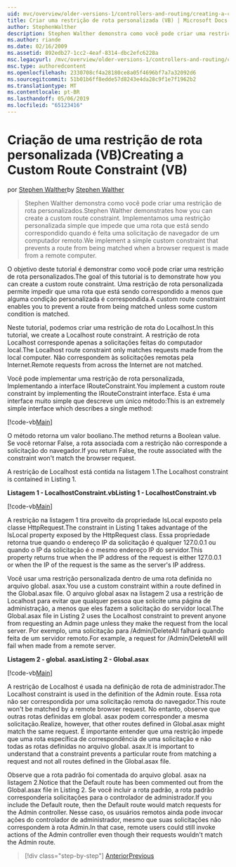 ```yaml
---
uid: mvc/overview/older-versions-1/controllers-and-routing/creating-a-custom-route-constraint-vb
title: Criar uma restrição de rota personalizada (VB) | Microsoft Docs
author: StephenWalther
description: Stephen Walther demonstra como você pode criar uma restrição de rota personalizados. Implementamos um simples restrição personalizada que impede que uma rota que está sendo correspondido w...
ms.author: riande
ms.date: 02/16/2009
ms.assetid: 892edb27-1cc2-4eaf-8314-dbc2efc6228a
msc.legacyurl: /mvc/overview/older-versions-1/controllers-and-routing/creating-a-custom-route-constraint-vb
msc.type: authoredcontent
ms.openlocfilehash: 2330708cf4a28180ce8a05f4696bf7a7a32092d6
ms.sourcegitcommit: 51b01b6ff8edde57d8243e4da28c9f1e7f1962b2
ms.translationtype: MT
ms.contentlocale: pt-BR
ms.lasthandoff: 05/06/2019
ms.locfileid: "65123416"
---
```

# <a name="creating-a-custom-route-constraint-vb"></a><span data-ttu-id="52209-104">Criação de uma restrição de rota personalizada (VB)</span><span class="sxs-lookup"><span data-stu-id="52209-104">Creating a Custom Route Constraint (VB)</span></span>

<span data-ttu-id="52209-105">por [Stephen Walther](https://github.com/StephenWalther)</span><span class="sxs-lookup"><span data-stu-id="52209-105">by [Stephen Walther](https://github.com/StephenWalther)</span></span>

> <span data-ttu-id="52209-106">Stephen Walther demonstra como você pode criar uma restrição de rota personalizados.</span><span class="sxs-lookup"><span data-stu-id="52209-106">Stephen Walther demonstrates how you can create a custom route constraint.</span></span> <span data-ttu-id="52209-107">Implementamos uma restrição personalizada simple que impede que uma rota que está sendo correspondido quando é feita uma solicitação de navegador de um computador remoto.</span><span class="sxs-lookup"><span data-stu-id="52209-107">We implement a simple custom constraint that prevents a route from being matched when a browser request is made from a remote computer.</span></span>

<span data-ttu-id="52209-108">O objetivo deste tutorial é demonstrar como você pode criar uma restrição de rota personalizados.</span><span class="sxs-lookup"><span data-stu-id="52209-108">The goal of this tutorial is to demonstrate how you can create a custom route constraint.</span></span> <span data-ttu-id="52209-109">Uma restrição de rota personalizada permite impedir que uma rota que está sendo correspondido a menos que alguma condição personalizada é correspondida.</span><span class="sxs-lookup"><span data-stu-id="52209-109">A custom route constraint enables you to prevent a route from being matched unless some custom condition is matched.</span></span>

<span data-ttu-id="52209-110">Neste tutorial, podemos criar uma restrição de rota do Localhost.</span><span class="sxs-lookup"><span data-stu-id="52209-110">In this tutorial, we create a Localhost route constraint.</span></span> <span data-ttu-id="52209-111">A restrição de rota Localhost corresponde apenas a solicitações feitas do computador local.</span><span class="sxs-lookup"><span data-stu-id="52209-111">The Localhost route constraint only matches requests made from the local computer.</span></span> <span data-ttu-id="52209-112">Não correspondem às solicitações remotas pela Internet.</span><span class="sxs-lookup"><span data-stu-id="52209-112">Remote requests from across the Internet are not matched.</span></span>

<span data-ttu-id="52209-113">Você pode implementar uma restrição de rota personalizada, Implementando a interface IRouteConstraint.</span><span class="sxs-lookup"><span data-stu-id="52209-113">You implement a custom route constraint by implementing the IRouteConstraint interface.</span></span> <span data-ttu-id="52209-114">Esta é uma interface muito simple que descreve um único método:</span><span class="sxs-lookup"><span data-stu-id="52209-114">This is an extremely simple interface which describes a single method:</span></span>

[!code-vb[Main](creating-a-custom-route-constraint-vb/samples/sample1.vb)]

<span data-ttu-id="52209-115">O método retorna um valor booliano.</span><span class="sxs-lookup"><span data-stu-id="52209-115">The method returns a Boolean value.</span></span> <span data-ttu-id="52209-116">Se você retornar False, a rota associada com a restrição não corresponde a solicitação do navegador.</span><span class="sxs-lookup"><span data-stu-id="52209-116">If you return False, the route associated with the constraint won't match the browser request.</span></span>

<span data-ttu-id="52209-117">A restrição de Localhost está contida na listagem 1.</span><span class="sxs-lookup"><span data-stu-id="52209-117">The Localhost constraint is contained in Listing 1.</span></span>

<span data-ttu-id="52209-118">**Listagem 1 - LocalhostConstraint.vb**</span><span class="sxs-lookup"><span data-stu-id="52209-118">**Listing 1 - LocalhostConstraint.vb**</span></span>

[!code-vb[Main](creating-a-custom-route-constraint-vb/samples/sample2.vb)]

<span data-ttu-id="52209-119">A restrição na listagem 1 tira proveito da propriedade IsLocal exposto pela classe HttpRequest.</span><span class="sxs-lookup"><span data-stu-id="52209-119">The constraint in Listing 1 takes advantage of the IsLocal property exposed by the HttpRequest class.</span></span> <span data-ttu-id="52209-120">Essa propriedade retorna true quando o endereço IP da solicitação é qualquer 127.0.0.1 ou quando o IP da solicitação é o mesmo endereço IP do servidor.</span><span class="sxs-lookup"><span data-stu-id="52209-120">This property returns true when the IP address of the request is either 127.0.0.1 or when the IP of the request is the same as the server's IP address.</span></span>

<span data-ttu-id="52209-121">Você usar uma restrição personalizada dentro de uma rota definida no arquivo global. asax.</span><span class="sxs-lookup"><span data-stu-id="52209-121">You use a custom constraint within a route defined in the Global.asax file.</span></span> <span data-ttu-id="52209-122">O arquivo global asax na listagem 2 usa a restrição de Localhost para evitar que qualquer pessoa que solicite uma página de administração, a menos que eles fazem a solicitação do servidor local.</span><span class="sxs-lookup"><span data-stu-id="52209-122">The Global.asax file in Listing 2 uses the Localhost constraint to prevent anyone from requesting an Admin page unless they make the request from the local server.</span></span> <span data-ttu-id="52209-123">Por exemplo, uma solicitação para /Admin/DeleteAll falhará quando feita de um servidor remoto.</span><span class="sxs-lookup"><span data-stu-id="52209-123">For example, a request for /Admin/DeleteAll will fail when made from a remote server.</span></span>

<span data-ttu-id="52209-124">**Listagem 2 - global. asax**</span><span class="sxs-lookup"><span data-stu-id="52209-124">**Listing 2 - Global.asax**</span></span>

[!code-vb[Main](creating-a-custom-route-constraint-vb/samples/sample3.vb)]

<span data-ttu-id="52209-125">A restrição de Localhost é usada na definição de rota de administrador.</span><span class="sxs-lookup"><span data-stu-id="52209-125">The Localhost constraint is used in the definition of the Admin route.</span></span> <span data-ttu-id="52209-126">Essa rota não ser correspondida por uma solicitação remota do navegador.</span><span class="sxs-lookup"><span data-stu-id="52209-126">This route won't be matched by a remote browser request.</span></span> <span data-ttu-id="52209-127">No entanto, observe que outras rotas definidas em global. asax podem corresponder a mesma solicitação.</span><span class="sxs-lookup"><span data-stu-id="52209-127">Realize, however, that other routes defined in Global.asax might match the same request.</span></span> <span data-ttu-id="52209-128">É importante entender que uma restrição impede que uma rota específica de correspondência de uma solicitação e não todas as rotas definidas no arquivo global. asax.</span><span class="sxs-lookup"><span data-stu-id="52209-128">It is important to understand that a constraint prevents a particular route from matching a request and not all routes defined in the Global.asax file.</span></span>

<span data-ttu-id="52209-129">Observe que a rota padrão foi comentada do arquivo global. asax na listagem 2.</span><span class="sxs-lookup"><span data-stu-id="52209-129">Notice that the Default route has been commented out from the Global.asax file in Listing 2.</span></span> <span data-ttu-id="52209-130">Se você incluir a rota padrão, a rota padrão corresponderia solicitações para o controlador de administrador.</span><span class="sxs-lookup"><span data-stu-id="52209-130">If you include the Default route, then the Default route would match requests for the Admin controller.</span></span> <span data-ttu-id="52209-131">Nesse caso, os usuários remotos ainda pode invocar ações do controlador de administrador, mesmo que suas solicitações não correspondem à rota Admin.</span><span class="sxs-lookup"><span data-stu-id="52209-131">In that case, remote users could still invoke actions of the Admin controller even though their requests wouldn't match the Admin route.</span></span>

> [!div class="step-by-step"]
> [<span data-ttu-id="52209-132">Anterior</span><span class="sxs-lookup"><span data-stu-id="52209-132">Previous</span></span>](creating-a-route-constraint-vb.md)
